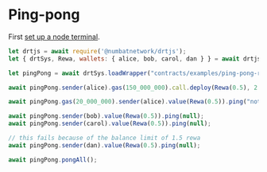# Ping-pong

First [set up a node terminal](../../../../tutorial/src/interaction/interaction-basic.md).

```javascript
let drtjs = await require('@numbatnetwork/drtjs');
let { drtSys, Rewa, wallets: { alice, bob, carol, dan } } = await drtjs.setupInteractive("local-testnet");

let pingPong = await drtSys.loadWrapper("contracts/examples/ping-pong-rewa");

await pingPong.sender(alice).gas(150_000_000).call.deploy(Rewa(0.5), 2 * 60, null, Rewa(1.5));

await pingPong.gas(20_000_000).sender(alice).value(Rewa(0.5)).ping("note 1");

await pingPong.sender(bob).value(Rewa(0.5)).ping(null);
await pingPong.sender(carol).value(Rewa(0.5)).ping(null);

// this fails because of the balance limit of 1.5 rewa
await pingPong.sender(dan).value(Rewa(0.5).ping(null);

await pingPong.pongAll();

```
